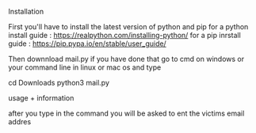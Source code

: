 Installation  

First you'll have to install the latest version of python and pip 
for a python install guide : https://realpython.com/installing-python/ 
for a pip inrstall guide : https://pip.pypa.io/en/stable/user_guide/

Then downnload mail.py if you have done that go to cmd on windows or your command line in linux or mac os and type 
   
   cd Downloads
   python3 mail.py   

usage + information 

after you type in the command you will be asked to ent the victims email addres

